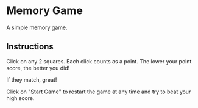 # Memory Game
A simple memory game.

## Instructions
Click on any 2 squares.
Each click counts as a point.
The lower your point score, the better you did!

If they match, great!

Click on "Start Game" to restart the game at any time and try to beat your high score.
